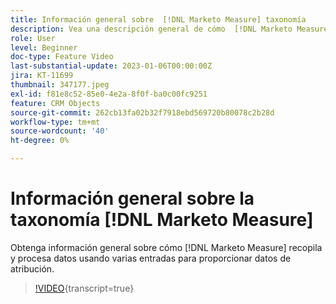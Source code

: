 ```yaml
---
title: Información general sobre  [!DNL Marketo Measure] taxonomía
description: Vea una descripción general de cómo  [!DNL Marketo Measure] recopila y procesa datos usando varias entradas para proporcionar datos de atribución.
role: User
level: Beginner
doc-type: Feature Video
last-substantial-update: 2023-01-06T00:00:00Z
jira: KT-11699
thumbnail: 347177.jpeg
exl-id: f81e8c52-85e0-4e2a-8f0f-ba0c00fc9251
feature: CRM Objects
source-git-commit: 262cb13fa02b32f7918ebd569720b80078c2b28d
workflow-type: tm+mt
source-wordcount: '40'
ht-degree: 0%

---
```


# Información general sobre la taxonomía [!DNL Marketo Measure]

Obtenga información general sobre cómo [!DNL Marketo Measure] recopila y procesa datos usando varias entradas para proporcionar datos de atribución.

>[!VIDEO](https://video.tv.adobe.com/v/347177/?learn=on){transcript=true}
